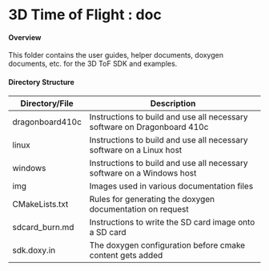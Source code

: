# 3D Time of Flight : doc

#### Overview
This folder contains the user guides, helper documents, doxygen documents, etc. for the 3D ToF SDK and examples.

#### Directory Structure
| Directory/File | Description |
| --------- | ----------- |
| dragonboard410c | Instructions to build and use all necessary software on Dragonboard 410c |
| linux | Instructions to build and use all necessary software on a Linux host |
| windows | Instructions to build and use all necessary software on a Windows host |
| img | Images used in various documentation files |
| CMakeLists.txt | Rules for generating the doxygen documentation on request |
| sdcard_burn.md | Instructions to write the SD card image onto a SD card |
| sdk.doxy.in | The doxygen configuration before cmake content gets added |
